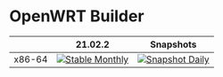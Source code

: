 # OpenWRT Builder

|          | 21.02.2 | Snapshots |
|:--------:|:-------:|:---------:|
| x86-64   | [![Stable Monthly](https://github.com/lirundong/homelab-infra/actions/workflows/openwrt-stable-monthly.yaml/badge.svg)](https://github.com/lirundong/homelab-infra/actions/workflows/openwrt-stable-monthly.yaml) |[![Snapshot Daily](https://github.com/lirundong/homelab-infra/actions/workflows/openwrt-snapshot-daily.yaml/badge.svg)](https://github.com/lirundong/homelab-infra/actions/workflows/openwrt-snapshot-daily.yaml) |
